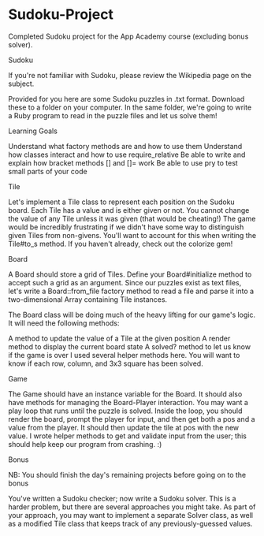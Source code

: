 # Sudoku-Project
Completed Sudoku project for the App Academy course (excluding bonus solver).

Sudoku

If you're not familiar with Sudoku, please review the Wikipedia page on the subject.

Provided for you here are some Sudoku puzzles in .txt format. Download these to a folder on your computer. In the same folder, we're going to write a Ruby program to read in the puzzle files and let us solve them!

Learning Goals

Understand what factory methods are and how to use them
Understand how classes interact and how to use require_relative
Be able to write and explain how bracket methods [] and []= work
Be able to use pry to test small parts of your code

Tile

Let's implement a Tile class to represent each position on the Sudoku board. Each Tile has a value and is either given or not. You cannot change the value of any Tile unless it was given (that would be cheating!) The game would be incredibly frustrating if we didn't have some way to distinguish given Tiles from non-givens. You'll want to account for this when writing the Tile#to_s method. If you haven't already, check out the colorize gem!

Board

A Board should store a grid of Tiles. Define your Board#initialize method to accept such a grid as an argument. Since our puzzles exist as text files, let's write a Board::from_file factory method to read a file and parse it into a two-dimensional Array containing Tile instances.

The Board class will be doing much of the heavy lifting for our game's logic. It will need the following methods:

A method to update the value of a Tile at the given position
A render method to display the current board state
A solved? method to let us know if the game is over
I used several helper methods here. You will want to know if each row, column, and 3x3 square has been solved.

Game

The Game should have an instance variable for the Board. It should also have methods for managing the Board-Player interaction. You may want a play loop that runs until the puzzle is solved. Inside the loop, you should render the board, prompt the player for input, and then get both a pos and a value from the player. It should then update the tile at pos with the new value. I wrote helper methods to get and validate input from the user; this should help keep our program from crashing. :)

Bonus

NB: You should finish the day's remaining projects before going on to the bonus

You've written a Sudoku checker; now write a Sudoku solver. This is a harder problem, but there are several approaches you might take. As part of your approach, you may want to implement a separate Solver class, as well as a modified Tile class that keeps track of any previously-guessed values.
